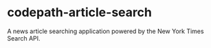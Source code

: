 # codepath-article-search
A news article searching application powered by the New York Times Search API.
